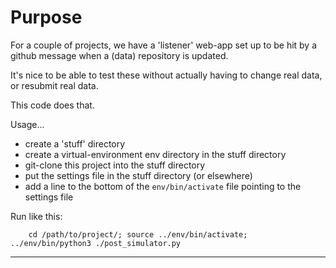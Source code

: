 Purpose
=======

For a couple of projects, we have a 'listener' web-app set up to be hit by a github message when a (data) repository is updated.

It's nice to be able to test these without actually having to change real data, or resubmit real data.

This code does that.

Usage...

- create a 'stuff' directory
- create a virtual-environment env directory in the stuff directory
- git-clone this project into the stuff directory
- put the settings file in the stuff directory (or elsewhere)
- add a line to the bottom of the `env/bin/activate` file pointing to the settings file

Run like this:

        cd /path/to/project/; source ../env/bin/activate; ../env/bin/python3 ./post_simulator.py

---
